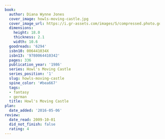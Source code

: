 ```yaml
---
book:
  author: Diana Wynne Jones
  cover_image: howls-moving-castle.jpg
  cover_image_url: https://i.gr-assets.com/images/S/compressed.photo.goodreads.com/books/1407450489l/6294._SX98_.jpg
  dimensions:
    height: 18.0
    thickness: 2.1
    width: 10.6
  goodreads: '6294'
  isbn10: 006441034X
  isbn13: '9780064410342'
  pages: 336
  publication_year: '1986'
  series: Howl's Moving Castle
  series_position: '1'
  slug: howls-moving-castle
  spine_color: '#bea667'
  tags:
  - fantasy
  - german
  title: Howl's Moving Castle
plan:
  date_added: '2016-05-06'
review:
  date_read: 2009-10-01
  did_not_finish: false
  rating: 4
---
```

